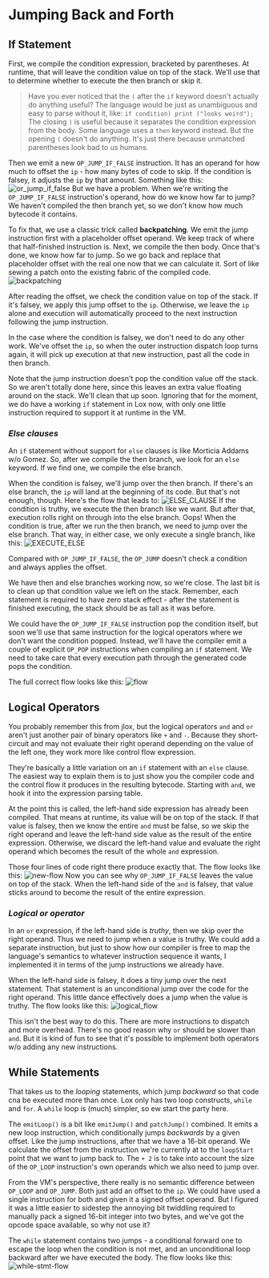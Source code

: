 # Jumping Back and Forth

## If Statement

First, we compile the condition expression, bracketed by parentheses. At runtime, that will leave the condition value on 
top of the stack. We'll use that to determine whether to execute the then branch or skip it.

> Have you ever noticed that the `(` after the `if` keyword doesn't actually do anything useful? The language would be 
> just as unambiguous and easy to parse without it, like:
> `if condition) print ("looks weird");`
> The closing `)` is useful because it separates the condition expression from the body. Some language uses a `then` 
> keyword instead. But the opening `(` doesn't do anything. It's just there because unmatched parentheses look bad to us
> humans.

Then we emit a new `OP_JUMP_IF_FALSE` instruction. It has an operand for how much to offset the `ip` - how many bytes of
code to skip. If the condition is falsey, it adjusts the `ip` by that amount. Something like this:
![or_jump_if_false](../pic/OR_JUMP_IF_FALSE.png)
But we have a problem. When we're writing the `OP_JUMP_IF_FALSE` instruction's operand, how do we know how far to jump?
We haven't compiled the then branch yet, so we don't know how much bytecode it contains.

To fix that, we use a classic trick called **backpatching**. We emit the jump instruction first with a placeholder 
offset operand. We keep track of where that half-finished instruction is. Next, we compile the then body. Once that's 
done, we know how far to jump. So we go back and replace that placeholder offset with the real one now that we can 
calculate it. Sort of like sewing a patch onto the existing fabric of the compiled code.
![backpatching](../pic/backpatching.png)


After reading the offset, we check the condition value on top of the stack. If it's falsey, we apply this jump offset to
the `ip`. Otherwise, we leave the `ip` alone and execution will automatically proceed to the next instruction following 
the jump instruction.

In the case where the condition is falsey, we don't need to do any other work. We've offset the `ip`, so when the outer
instruction dispatch loop turns again, it will pick up execution at that new instruction, past all the code in then 
branch.

Note that the jump instruction doesn't pop the condition value off the stack. So we aren't totally done here, since this
leaves an extra value floating around on the stack. We'll clean that up soon. Ignoring that for the moment, we do have 
a working `if` statement in Lox now, with only one little instruction required to support it at runtime in the VM.

### *Else clauses*

An `if` statement without support for `else` clauses is like Morticia Addams w/o Gomez. So, after we compile the then
branch, we look for an `else` keyword. If we find one, we compile the else branch.


When the condition is falsey, we'll jump over the then branch. If there's an else branch, the `ip` will land at the 
beginning of its code. But that's not enough, though. Here's the flow that leads to:
![ELSE_CLAUSE](../pic/ELSE_CLAUSE.png)
If the condition is truthy, we execute the then branch like we want. But after that, execution rolls right on through 
into the else branch. Oops! When the condition is true, after we run the then branch, we need to jump over the else 
branch. That way, in either case, we only execute a single branch, like this:
![EXECUTE_ELSE](../pic/EXECUTE_ELSE.png)


Compared with `OP_JUMP_IF_FALSE`, the `OP_JUMP` doesn't check a condition and always applies the offset.

We have then and else branches working now, so we're close. The last bit is to clean up that condition value we left on
the stack. Remember, each statement is required to have zero stack effect - after the statement is finished executing, 
the stack should be as tall as it was before.

We could have the `OP_JUMP_IF_FALSE` instruction pop the condition itself, but soon we'll use that same instruction for 
the logical operators where we don't want the condition popped. Instead, we'll have the compiler emit a couple of 
explicit `OP_POP` instructions when compiling an `if` statement. We need to take care that every execution path through
the generated code pops the condition.


The full correct flow looks like this:
![flow](../pic/ELSE_FLOW.png)


## Logical Operators

You probably remember this from jlox, but the logical operators `and` and `or` aren't just another pair of binary 
operators like `+` and `-`. Because they short-circuit and may not evaluate their right operand depending on the value 
of the left one, they work more like control flow expression.

They're basically a little variation on an `if` statement with an `else` clause. The easiest way to explain them is to 
just show you the compiler code and the control flow it produces in the resulting bytecode. Starting with `and`, we hook
it into the expression parsing table.


At the point this is called, the left-hand side expression has already been compiled. That means at runtime, its value 
will be on top of the stack. If that value is falsey, then we know the entire `and` must be false, so we skip the right 
operand and leave the left-hand side value as the result of the entire expression. Otherwise, we discard the left-hand
value and evaluate the right operand which becomes the result of the whole `and` expression.

Those four lines of code right there produce exactly that. The flow looks like this:
![new-flow](../pic/new_flow.png)
Now you can see why `OP_JUMP_IF_FALSE` leaves the value on top of the stack. When the left-hand side of the `and` is 
falsey, that value sticks around to become the result of the entire expression.

### *Logical or operator*

In an `or` expression, if the left-hand side is *truthy*, then we skip over the right operand. Thus we need to jump when
a value is truthy. We could add a separate instruction, but just to show how our compiler is free to map the language's
semantics to whatever instruction sequence it wants, I implemented it in terms of the jump instructions we already have.

When the left-hand side is falsey, it does a tiny jump over the next statement. That statement is an unconditional jump
over the code for the right operand. This little dance effectively does a jump when the value is truthy. The flow looks
like this:
![logical_flow](../pic/logical_flow.png)

This isn't the best way to do this. There are more instructions to dispatch and more overhead. There's no good reason
why `or` should be slower than `and`. But it is kind of fun to see that it's possible to implement both operators w/o
adding any new instructions.


## While Statements

That takes us to the *looping* statements, which jump *backward* so that code cna be executed more than once. Lox only 
has two loop constructs, `while` and `for`. A `while` loop is (much) simpler, so ew start the party here.



The `emitLoop()` is a bit like `emitJump()` and `patchJump()` combined. It emits a new loop instruction, which 
conditionally jumps *backwards* by a given offset. Like the jump instructions, after that we have a 16-bit operand. We 
calculate the offset from the instruction we're currently at to the `loopStart` point that we want to jump back to. The 
`+ 2` is to take into account the size of the `OP_LOOP` instruction's own operands which we also need to jump over.

From the VM's perspective, there really is no semantic difference between `OP_LOOP` and `OP_JUMP`. Both just add an 
offset to the `ip`. We could have used a single instruction for both and given it a signed offset operand. But I figured
it was a little easier to sidestep the annoying bit twiddling required to manually pack a signed 16-bit integer into two
bytes, and we've got the opcode space available, so why not use it?


The `while` statement contains two jumps - a conditional forward one to escape the loop when the condition is not met, 
and an unconditional loop backward after we have executed the body. The flow looks like this:
![while-stmt-flow](../pic/while-statement-flow.png)